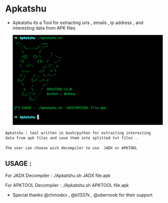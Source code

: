 # Apkatshu
- Apkatshu its a Tool for extracting urls , emails , ip address , and interesting data from APK files

  <img src="img/Apkatshu.png" alt="apkatshu">

```text
Apkatshu : tool written in bash/python for extracting interesting 
data from apk files and save them into splitted txt files . 

The user can choose wich decompiler to use  JADX or APKTOOL
```

## USAGE :

For JADX Decompiler    : ./Apkatshu.sh JADX file.apk

For APKTOOL Decompiler : ./Apkatshu.sh APKTOOL file.apk

- Special thanks @chmodxx , @b1337k , @ubernoob for their support
